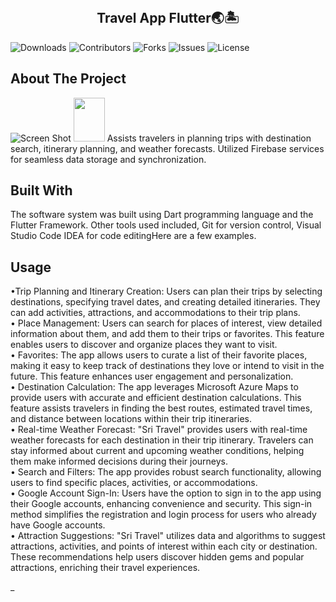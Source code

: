 <br/>
<p align="center">
  <h2 align="center">Travel App Flutter🌏🏝</h2>

</p>

![Downloads](https://img.shields.io/github/downloads/Chamalka20/Travel-app-flutter/total) ![Contributors](https://img.shields.io/github/contributors/Chamalka20/Travel-app-flutter?color=dark-green) ![Forks](https://img.shields.io/github/forks/Chamalka20/Travel-app-flutter?style=social) ![Issues](https://img.shields.io/github/issues/Chamalka20/Travel-app-flutter) ![License](https://img.shields.io/github/license/Chamalka20/Travel-app-flutter) 

## About The Project

![Screen Shot](https://drive.google.com/uc?export=view&id=1iMQIj6OKjwtvhL5JpSx4QslXlpOx4goI)
<img src="https://drive.google.com/uc?export=view&id=1iMQIj6OKjwtvhL5JpSx4QslXlpOx4goI" width="50px" height="70px">
Assists travelers in 
planning trips with destination search, itinerary 
planning, and weather forecasts. Utilized Firebase 
services for seamless data storage and 
synchronization.

## Built With

The software system was built using Dart programming language and the Flutter Framework. 
Other tools used included, Git for version control, Visual Studio Code IDEA for code editingHere are a few examples.



## Usage

•Trip Planning and Itinerary Creation: Users can plan their trips by selecting destinations, 
specifying travel dates, and creating detailed itineraries. They can add activities, 
attractions, and accommodations to their trip plans.<br>
• Place Management: Users can search for places of interest, view detailed information 
about them, and add them to their trips or favorites. This feature enables users to 
discover and organize places they want to visit.<br>
• Favorites: The app allows users to curate a list of their favorite places, making it easy to 
keep track of destinations they love or intend to visit in the future. This feature enhances 
user engagement and personalization.<br>
• Destination Calculation: The app leverages Microsoft Azure Maps to provide users with 
accurate and efficient destination calculations. This feature assists travelers in finding the 
best routes, estimated travel times, and distance between locations within their trip 
itineraries.<br>
• Real-time Weather Forecast: "Sri Travel" provides users with real-time weather forecasts 
for each destination in their trip itinerary. Travelers can stay informed about current and 
upcoming weather conditions, helping them make informed decisions during their
journeys.<br>
• Search and Filters: The app provides robust search functionality, allowing users to find 
specific places, activities, or accommodations.<br>
• Google Account Sign-In: Users have the option to sign in to the app using their Google 
accounts, enhancing convenience and security. This sign-in method simplifies the 
registration and login process for users who already have Google accounts.<br>
• Attraction Suggestions: "Sri Travel" utilizes data and algorithms to suggest attractions, 
activities, and points of interest within each city or destination. These recommendations 
help users discover hidden gems and popular attractions, enriching their travel 
experiences.

_
